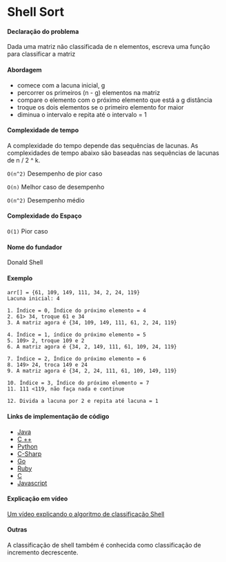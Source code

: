 # Shell Sort

#### Declaração do problema

Dada uma matriz não classificada de n elementos, escreva uma função para classificar a matriz

#### Abordagem

- comece com a lacuna inicial, g
- percorrer os primeiros (n - g) elementos na matriz
- compare o elemento com o próximo elemento que está a g distância
- troque os dois elementos se o primeiro elemento for maior
- diminua o intervalo e repita até o intervalo = 1

#### Complexidade de tempo
A complexidade do tempo depende das sequências de lacunas.
As complexidades de tempo abaixo são baseadas nas sequências de lacunas de n / 2 ^ k.

`O(n^2)` Desempenho de pior caso

`O(n)` Melhor caso de desempenho

`O(n^2)` Desempenho médio

#### Complexidade do Espaço

`O(1)` Pior caso

#### Nome do fundador

Donald Shell

#### Exemplo

```
arr[] = {61, 109, 149, 111, 34, 2, 24, 119}
Lacuna inicial: 4

1. Índice = 0, Índice do próximo elemento = 4
2. 61> 34, troque 61 e 34
3. A matriz agora é {34, 109, 149, 111, 61, 2, 24, 119}

4. Índice = 1, índice do próximo elemento = 5
5. 109> 2, troque 109 e 2
6. A matriz agora é {34, 2, 149, 111, 61, 109, 24, 119}

7. Índice = 2, Índice do próximo elemento = 6
8. 149> 24, troca 149 e 24
9. A matriz agora é {34, 2, 24, 111, 61, 109, 149, 119}

10. Índice = 3, Índice do próximo elemento = 7
11. 111 <119, não faça nada e continue

12. Divida a lacuna por 2 e repita até lacuna = 1
```

#### Links de implementação de código

- [Java](https://github.com/TheAlgorithms/Java/blob/master/Sorts/ShellSort.java)
- [C ++](https://github.com/TheAlgorithms/C-Plus-Plus/blob/master/Sorting/Shell%20Sort.cpp)
- [Python](https://github.com/TheAlgorithms/Python/blob/master/sorts/shell_sort.py)
- [C-Sharp](https://github.com/TheAlgorithms/C-Sharp/blob/master/sorts/shell_sort.cs)
- [Go](https://github.com/TheAlgorithms/Go/blob/master/sorts/shell_sort.go)
- [Ruby](https://github.com/TheAlgorithms/Ruby/blob/master/Sorting/shell_sort.rb)
- [C](https://github.com/TheAlgorithms/C/blob/master/sorting/shellSort.c)
- [Javascript](https://github.com/TheAlgorithms/Javascript/blob/master/Sorts/shellSort.js)

#### Explicação em vídeo

[Um vídeo explicando o algoritmo de classificação Shell](https://www.youtube.com/watch?v=H8NiFkGu2PY)

#### Outras

A classificação de shell também é conhecida como classificação de incremento decrescente.
